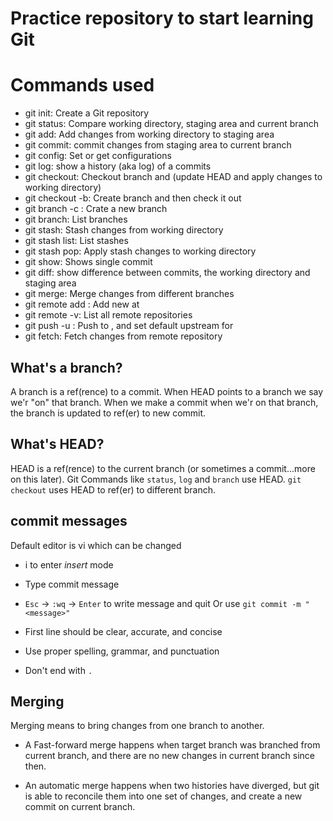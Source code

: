 # Practice repository to start learning Git


# Commands used
  - git init: Create a Git repository
  - git status: Compare working directory, staging area and current branch
  - git add: Add changes from working directory to staging area
  - git commit: commit changes from staging area to current branch
  - git config: Set or get configurations
  - git log: show a history (aka log) of a commits
  - git checkout: Checkout branch and (update HEAD and apply changes to working directory)
  - git checkout -b: Create branch and then check it out
  - git branch -c : Crate a new branch
  - git branch: List branches
  - git stash: Stash changes from working directory
  - git stash list: List stashes
  - git stash pop: Apply stash changes to working directory
  - git show: Shows single commit
  - git diff: show difference between commits, the working directory and staging area
  - git merge: Merge changes from different branches
  - git remote add <remote> <url>: Add new <remote> at <url>
  - git remote -v: List all remote repositories
  - git push -u <remote> <branch>: Push <branch> to <remote>, and set default upstream for <branch>
  - git fetch: Fetch changes from remote repository

## What's a branch?
A branch is a ref(rence) to a commit. When HEAD points to a branch we say we'r "on" that branch.
When we make a commit when we'r on that branch, the branch is updated to ref(er) to new commit.

## What's HEAD?
HEAD is a ref(rence) to the current branch (or sometimes a commit...more on this later). Git Commands
like `status`, `log` and `branch` use HEAD. `git checkout` uses HEAD to ref(er) to different branch.

## commit messages

Default editor is vi which can be changed
  - i to enter *insert* mode
  - Type commit message
  - `Esc` -> `:wq` -> `Enter` to write message and quit
Or use `git commit -m "<message>"`

- First line should be clear, accurate, and concise
- Use proper spelling, grammar, and punctuation
- Don't end with `.`

## Merging

Merging means to bring changes from one branch to another.

- A Fast-forward merge happens when target branch was branched from current branch, and there are no new changes in current branch
since then.

- An automatic merge happens when two histories have diverged, but git is able to reconcile them into one set of changes, and create a new commit on current branch.
